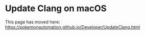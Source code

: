# Update Clang on macOS

This page has moved here: https://pokemonautomation.github.io/Developer/UpdateClang.html


